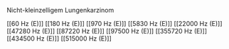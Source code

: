 Nicht-kleinzelligem Lungenkarzinom

[[60 Hz (E)]]
[[180 Hz (E)]]
[[970 Hz (E)]]
[[5830 Hz (E)]]
[[22000 Hz (E)]]
[[47280 Hz (E)]]
[[87220 Hz (E)]]
[[97500 Hz (E)]]
[[355720 Hz (E)]]
[[434500 Hz (E)]]
[[515000 Hz (E)]]